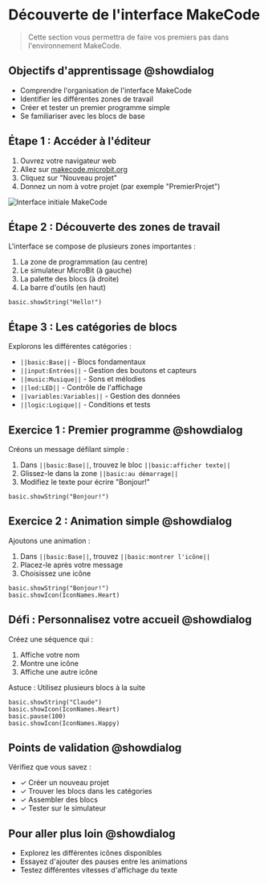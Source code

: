 # Découverte de l'interface MakeCode

> Cette section vous permettra de faire vos premiers pas dans l'environnement MakeCode.

## Objectifs d'apprentissage @showdialog

- Comprendre l'organisation de l'interface MakeCode
- Identifier les différentes zones de travail
- Créer et tester un premier programme simple
- Se familiariser avec les blocs de base

## Étape 1 : Accéder à l'éditeur

1. Ouvrez votre navigateur web
2. Allez sur [makecode.microbit.org](https://makecode.microbit.org)
3. Cliquez sur "Nouveau projet"
4. Donnez un nom à votre projet (par exemple "PremierProjet")

![Interface initiale MakeCode](https://example.com/image1.png)

## Étape 2 : Découverte des zones de travail

L'interface se compose de plusieurs zones importantes :

1. La zone de programmation (au centre)
2. Le simulateur MicroBit (à gauche)
3. La palette des blocs (à droite)
4. La barre d'outils (en haut)

```blocks
basic.showString("Hello!")
```

## Étape 3 : Les catégories de blocs 

Explorons les différentes catégories :

* ``||basic:Base||`` - Blocs fondamentaux
* ``||input:Entrées||`` - Gestion des boutons et capteurs
* ``||music:Musique||`` - Sons et mélodies
* ``||led:LED||`` - Contrôle de l'affichage
* ``||variables:Variables||`` - Gestion des données
* ``||logic:Logique||`` - Conditions et tests

## Exercice 1 : Premier programme @showdialog

Créons un message défilant simple :

1. Dans ``||basic:Base||``, trouvez le bloc ``||basic:afficher texte||``
2. Glissez-le dans la zone ``||basic:au démarrage||``
3. Modifiez le texte pour écrire "Bonjour!"

```blocks
basic.showString("Bonjour!")
```

## Exercice 2 : Animation simple @showdialog

Ajoutons une animation :

1. Dans ``||basic:Base||``, trouvez ``||basic:montrer l'icône||``
2. Placez-le après votre message
3. Choisissez une icône

```blocks
basic.showString("Bonjour!")
basic.showIcon(IconNames.Heart)
```

## Défi : Personnalisez votre accueil @showdialog

Créez une séquence qui :

1. Affiche votre nom
2. Montre une icône
3. Affiche une autre icône

Astuce : Utilisez plusieurs blocs à la suite

```blocks
basic.showString("Claude")
basic.showIcon(IconNames.Heart)
basic.pause(100)
basic.showIcon(IconNames.Happy)
```

## Points de validation @showdialog

Vérifiez que vous savez :

- ✓ Créer un nouveau projet
- ✓ Trouver les blocs dans les catégories
- ✓ Assembler des blocs
- ✓ Tester sur le simulateur

## Pour aller plus loin @showdialog

- Explorez les différentes icônes disponibles
- Essayez d'ajouter des pauses entre les animations
- Testez différentes vitesses d'affichage du texte